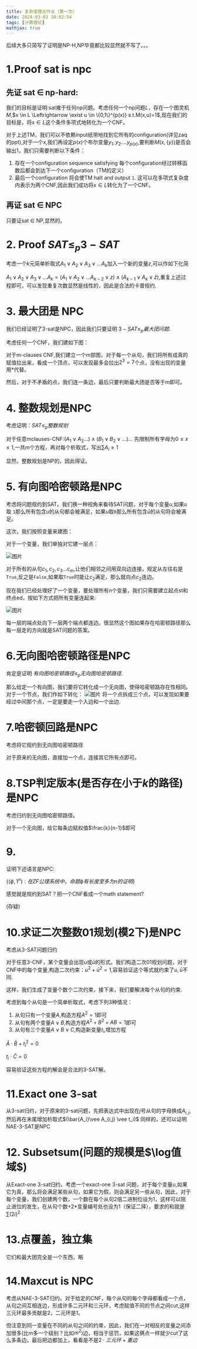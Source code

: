 ```yaml
---
title: 复杂度理论作业（第一次）
date: 2024-03-03 10:02:54
tags: [计算理论]
mathjax: true
---
```

后续大多只简写了证明是NP-H,NP毕竟都比较显然就不写了。。。
# 1.Proof sat is npc
## 先证 sat $\in$ np-hard:

我们的目标是证明:sat难于任何np问题。考虑任何一个np问题$L$，存在一个图灵机$M$,$x \in L \Leftrightarrow \exist u \in \{0,1\}^{p(x)} s.t.M(x,u)=1$,现在我们的目标是，将$x\in L$这个条件多项式地转化为一个CNF。

对于上述TM，我们可以不依赖input纸带地找到它所有的configuration(详见zaq的ppt),对于一个$x$,我们再设定$p(x)$个布尔变量$y_1,y_2....y_{p(x)}$,要判断$M(x,\{y\})$是否会输出1，我们只需要判断以下条件：
1. 存在一个configuration sequence satisfying 每个configuration经过转移函数后都会到达下一个configuration（TM的定义）
2. 最后一个configuration 将会使TM halt and output ```1```.
这可以在多项式复杂度内表示为两个CNF,因此我们成功将$x\in L$转化为了一个CNF。

## 再证 sat $\in$ NPC
只要证sat $\in$ NP,显然的。

# 2. Proof $SAT \leq_{p} 3-SAT$
考虑一个$k$元简单析取式$A_1 \vee A_2 \vee A_3\vee... A_k$加入一个新的变量$z$,可以作如下化简

$A_1 \vee A_2 \vee A_3\vee... A_k = (A_1 \vee A_2 \vee...A_{k-2} \vee z)\wedge (A_{k-1} \vee A_k \vee \bar{z})$,重复上述过程即可，可以发现重复次数显然是线性的，因此是合法的卡普规约.

# 3. 最大团是 NPC
我们已经证明了3-sat是NPC，因此我们只要证明 $3-SAT \leq_{p}最大团问题$.

考虑任何一个CNF，我们建如下图：

对于m-clauses CNF,我们建立一个m部图，对于每一个从句，我们将所有成真的赋值拉出来，看成一个顶点，可以发现最多会拉出$2^3=7$个点，没有出现的变量用*代替。

然后，对于不矛盾的点，我们连一条边，最后只要判断最大团是否等于$m$即可。

# 4. 整数规划是NPC
考虑证明：$SAT \leq_{p} 整数规划$

对于任意mclauses-CNF:$(A_1 \vee A_2...)\wedge (B_1 \vee B_2 \vee...)...$ 先限制所有字母为$0 \leq x \leq 1$,一共$m$个方程，再对每个析取式，写出$\sum A_i \geq 1$

显然，整数规划是NP的，因此得证。

# 5. 有向图哈密顿路是NPC
考虑将问题规约到SAT。我们换一种视角来看待SAT问题，对于每个变量$u$,如果$u$取 ```1```那么所有包含$u$的从句都会被满足，如果$u$取```0```那么所有包含$\bar{u}$的从句将会被满足。

这次，我们按照变量来建图：

对于一个变量，我们单独对它建一层点：

![图片](/source/image/lk.jpg)

对于所有的从句$c_1,c_2,c_3...c_m$,让他们相邻之间用双向边连接，规定从左往右是```True```,反之是```False```,如果取```True```时能让$c_2$满足，那么就向点$c_2$连边。

现在我们已经处理好了一个变量，要处理所有$n$个变量，我们只需要建立起点st和终点ed，按如下方式把所有变量连起来:

![图片](/source/image/tot.jpg)

每一层的端点处向下一层两个端点都连边。很显然这个图如果存在哈密顿路径那么每一层走的方向就是SAT问题的答案。

# 6.无向图哈密顿路径是NPC
肯定是证明 $有向图哈密顿路径 \leq_{p} 无向图哈密顿路径$.

那么给定一个有向图，我们要将它转化成一个无向图，使得哈密顿路存在性相同。对于一个节点，我们作如下转化：
![图片](/source/image/conv.jpg)
将一个点拆成三个点，可以发现如果要经过中间那个点，一定是要走一个入边和一个出边.

# 7.哈密顿回路是NPC
考虑将它规约到无向图哈密顿路径

对于原来的无向图，直接加一个点，连接其它所有点即可。

# 8.TSP判定版本(是否存在小于$k$的路径)是NPC
 考虑归约到无向图哈密顿路径。


 对于一个无向图，给它每条边赋权值$\frac{k}{n-1}$即可

# 9.
证明下述语言是NPC:

$\{(\phi,1^n): 在ZF公理系统中，命题\phi 有长度至多为n 的证明\}$

感觉就是规约到SAT？把一个CNF看成一个math statement?

(存疑)
# 10.求证二次整数01规划(模2下)是NPC

考虑从3-SAT问题归约

对于任意3-CNF，某个变量会出现$u$或$\bar{u}$的形式。我们构造二次01规划问题，对于CNF中的每个变量,构造二次约束：$u^2+\bar{u}^2=1$,容易验证这个等式就约束了$u,\bar{u}$不同.

这样，我们生成了变量个数个二次约束，接下来，我们要解决每个从句的约束.

考虑到每个从句是一个简单析取式，考虑下列3种情况：
1. 从句只有一个变量$A$,构造方程$A^2=1$即可
2. 从句有两个变量$A \vee B$,构造方程$A^2+B^2+AB=1$即可 
3. 从句有三个变量$A \vee B \vee C$,构造新变量$t_i$,增加方程

$\bar{A}\cdot \bar{B}+{t_i}^2=0$

$t_i \cdot \bar{C}=0$

容易验证这些方程的解会是合法的3-SAT解。

# 11.Exact one 3-sat
从3-sat归约，对于原来的3-sat问题，先把表达式中出现在$j$号从句的字母换成$A_{i,j}$,然后再在末尾增加析取式$(\bar{A_i}\vee A_{i,j} \vee t_i)$
同样的，还可以证明NAE-3-SAT是NPC
# 12. Subsetsum(问题的规模是$\log值域$)
从Exact-one 3-sat归约，考虑一个exact-one 3-sat 问题，对于每个变量$u$,如果它为真，那么将会满足某些从句，如果它为假，则会满足另一些从句，因此，对于每个变量，我们创建两个数，一个数在每个从句2倍二进制位设为1，这样可以阻止进位的发生，在从句个数+2*变量编号处也设为1（保证二择），要求的和就是$\sum (2i)^2$

# 13.点覆盖，独立集
它们和最大团完全是一个东西，略

# 14.Maxcut is NPC
考虑从NAE-3-SAT归约。对于给定的CNF，每个从句的每个字母都看成一个点，从句之间互相连边，形成许多二元环和三元环，考虑赋值不同的节点之间cut,这样三元环最多贡献是2，二元环是1。

但注意到同一变量在不同的从句之间的约束，因此，我们在一对相反的变量之间添加很多(比m多一个级别？比如$m^2$)边，相当于惩罚，如果这俩点一样就少cut了这么多条边。最后把边都加上，看看是不是$2 \cdot 三元环+重边$ 
